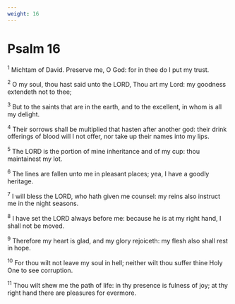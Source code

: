 ```yaml
---
weight: 16
---
```


# Psalm 16

<sup>1</sup> Michtam of David. Preserve me, O God: for in thee do I put my trust. 

<sup>2</sup> O my soul, thou hast said unto the LORD, Thou art my Lord: my goodness extendeth not to thee; 

<sup>3</sup> But to the saints that are in the earth, and to the excellent, in whom is all my delight. 

<sup>4</sup> Their sorrows shall be multiplied that hasten after another god: their drink offerings of blood will I not offer, nor take up their names into my lips. 

<sup>5</sup> The LORD is the portion of mine inheritance and of my cup: thou maintainest my lot. 

<sup>6</sup> The lines are fallen unto me in pleasant places; yea, I have a goodly heritage. 

<sup>7</sup> I will bless the LORD, who hath given me counsel: my reins also instruct me in the night seasons. 

<sup>8</sup> I have set the LORD always before me: because he is at my right hand, I shall not be moved. 

<sup>9</sup> Therefore my heart is glad, and my glory rejoiceth: my flesh also shall rest in hope. 

<sup>10</sup> For thou wilt not leave my soul in hell; neither wilt thou suffer thine Holy One to see corruption. 

<sup>11</sup> Thou wilt shew me the path of life: in thy presence is fulness of joy; at thy right hand there are pleasures for evermore. 



